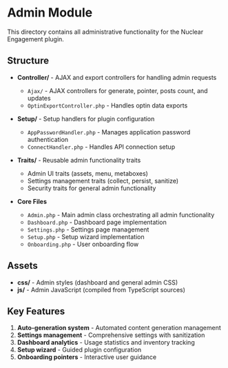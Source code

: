 # Admin Module

This directory contains all administrative functionality for the Nuclear Engagement plugin.

## Structure

- **Controller/** - AJAX and export controllers for handling admin requests
  - `Ajax/` - AJAX controllers for generate, pointer, posts count, and updates
  - `OptinExportController.php` - Handles optin data exports

- **Setup/** - Setup handlers for plugin configuration
  - `AppPasswordHandler.php` - Manages application password authentication
  - `ConnectHandler.php` - Handles API connection setup

- **Traits/** - Reusable admin functionality traits
  - Admin UI traits (assets, menu, metaboxes)
  - Settings management traits (collect, persist, sanitize)
  - Security traits for general admin functionality

- **Core Files**
  - `Admin.php` - Main admin class orchestrating all admin functionality
  - `Dashboard.php` - Dashboard page implementation
  - `Settings.php` - Settings page management
  - `Setup.php` - Setup wizard implementation
  - `Onboarding.php` - User onboarding flow

## Assets

- **css/** - Admin styles (dashboard and general admin CSS)
- **js/** - Admin JavaScript (compiled from TypeScript sources)

## Key Features

1. **Auto-generation system** - Automated content generation management
2. **Settings management** - Comprehensive settings with sanitization
3. **Dashboard analytics** - Usage statistics and inventory tracking
4. **Setup wizard** - Guided plugin configuration
5. **Onboarding pointers** - Interactive user guidance